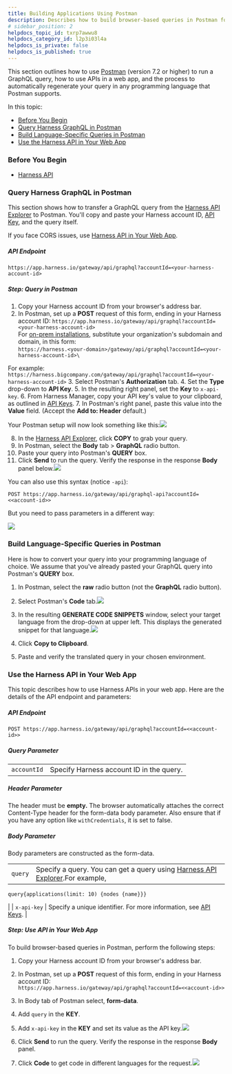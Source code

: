 ```yaml
---
title: Building Applications Using Postman
description: Describes how to build browser-based queries in Postman for Harness GraphQL APIs.
# sidebar_position: 2
helpdocs_topic_id: txrp7awwu8
helpdocs_category_id: l2p3i03l4a
helpdocs_is_private: false
helpdocs_is_published: true
---
```


This section outlines how to use [Postman](https://www.postman.com/downloads/) (version 7.2 or higher) to run a GraphQL query, how to use APIs in a web app, and the process to automatically regenerate your query in any programming language that Postman supports.

In this topic:

* [Before You Begin](graph-ql-apis-for-browser-based-automation.md#before-you-begin)
* [Query Harness GraphQL in Postman](graph-ql-apis-for-browser-based-automation.md#query-harness-graph-ql-in-postman)
* [Build Language-Specific Queries in Postman](graph-ql-apis-for-browser-based-automation.md#build-language-specific-queries-in-postman)
* [Use the Harness API in Your Web App](graph-ql-apis-for-browser-based-automation.md#use-the-harness-api-in-your-web-app)

### Before You Begin

* [Harness API](harness-api.md)

### Query Harness GraphQL in Postman

This section shows how to transfer a GraphQL query from the [Harness API Explorer](#api_explorer) to Postman. You'll copy and paste your Harness account ID, [API Key](#/article/smloyragsm-api-keys), and the query itself.

If you face CORS issues, use [Harness API in Your Web App](graph-ql-apis-for-browser-based-automation.md#use-the-harness-api-in-your-web-app).

##### API Endpoint


```
https://app.harness.io/gateway/api/graphql?accountId=<your-harness-account-id>
```
##### Step: Query in Postman

1. Copy your Harness account ID from your browser's address bar.
2. In Postman, set up a **POST** request of this form, ending in your Harness account ID: `https://app.harness.io/gateway/api/graphql?accountId=<your-harness-account-id>`  
For [on-prem installations](https://docs.harness.io/article/gng086569h-harness-on-premise-versions), substitute your organization's subdomain and domain, in this form:  
`https://harness.<your-domain>/gateway/api/graphql?accountId=<your-harness-account-id>\`  
  
For example:  
`https://harness.bigcompany.com/gateway/api/graphql?accountId=<your-harness-account-id>`
3. Select Postman's **Authorization** tab.
4. Set the **Type** drop-down to **API Key**.
5. In the resulting right panel, set the **Key** to `x-api-key`.
6. From Harness Manager, copy your API key's value to your clipboard, as outlined in [API Keys](../../security/access-management-howtos/api-keys.md).
7. In Postman's right panel, paste this value into the **Value** field. (Accept the **Add to: Header** default.)  
  
Your Postman setup will now look something like this:![](./static/graph-ql-apis-for-browser-based-automation-23.png)

8. In the [Harness API Explorer](#api_explorer), click **COPY** to grab your query.
9. In Postman, select the **Body** tab > **GraphQL** radio button.
10. Paste your query into Postman's **QUERY** box.
11. Click **Send** to run the query. Verify the response in the response **Body** panel below.![](./static/graph-ql-apis-for-browser-based-automation-24.png)


You can also use this syntax (notice `-api`):


```
POST https://app.harness.io/gateway/api/graphql-api?accountId=<<account-id>>
```
But you need to pass parameters in a different way:

![](./static/graph-ql-apis-for-browser-based-automation-25.png)


### Build Language-Specific Queries in Postman

Here is how to convert your query into your programming language of choice. We assume that you've already pasted your GraphQL query into Postman's **QUERY** box.

1. In Postman, select the **raw** radio button (not the **GraphQL** radio button).
2. Select Postman's **Code** tab.![](./static/graph-ql-apis-for-browser-based-automation-26.png)

3. In the resulting **GENERATE CODE SNIPPETS** window, select your target language from the drop-down at upper left. This displays the generated snippet for that language.![](./static/graph-ql-apis-for-browser-based-automation-27.png)

4. Click **Copy to Clipboard**.
5. Paste and verify the translated query in your chosen environment.

### Use the Harness API in Your Web App

This topic describes how to use Harness APIs in your web app. Here are the details of the API endpoint and parameters:

##### API Endpoint


```
POST https://app.harness.io/gateway/api/graphql?accountId=<<account-id>> 
```
##### Query Parameter



|  |  |
| --- | --- |
| `accountId` | Specify Harness account ID in the query. |

##### Header Parameter

The header must be **empty.** The browser automatically attaches the correct Content-Type header for the form-data body parameter. Also ensure that if you have any option like `withCredentials`, it is set to false.

##### Body Parameter

Body parameters are constructed as the form-data.



|  |  |
| --- | --- |
| `query` | Specify a query. You can get a query using [Harness API Explorer](harness-api.md#api-explorer).For example,
```
query{applications(limit: 10) {nodes {name}}}
```
 |
| `x-api-key` | Specify a unique identifier. For more information, see [API Keys](../../security/access-management-howtos/api-keys.md). |

##### Step: Use API in Your Web App

To build browser-based queries in Postman, perform the following steps:

1. Copy your Harness account ID from your browser's address bar.
2. In Postman, set up a **POST** request of this form, ending in your Harness account ID:  
`https://app.harness.io/gateway/api/graphql?accountId=<<account-id>>`
3. In Body tab of Postman select, **form-data**.
4. Add `query` in the **KEY**.
5. Add `x-api-key` in the **KEY** and set its value as the API key.![](./static/graph-ql-apis-for-browser-based-automation-28.png)

6. Click **Send** to run the query. Verify the response in the response **Body** panel.
7. Click **Code** to get code in different languages for the request.![](./static/graph-ql-apis-for-browser-based-automation-29.png)


